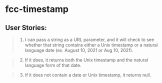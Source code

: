 # fcc-timestamp

## User Stories:
> 1. I can pass a string as a URL parameter, and it will check to see whether that string contains either a Unix timestamp or a natural language date (ex. August 10, 2021 or Aug 10, 2021).

> 2. If it does, it returns both the Unix timestamp and the natural language form of that date.

> 3. If it does not contain a date or Unix timestamp, it returns null.